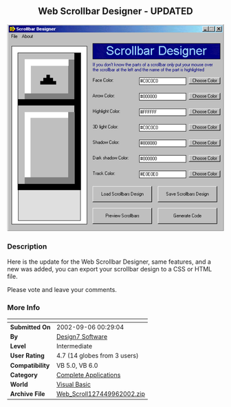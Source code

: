 ﻿<div align="center">

## Web Scrollbar Designer \- UPDATED

<img src="PIC20029131843505638.gif">
</div>

### Description

Here is the update for the Web Scrollbar Designer, same features, and a new was added, you can export your scrollbar design to a CSS or HTML file.

Please vote and leave your comments.
 
### More Info
 


<span>             |<span>
---                |---
**Submitted On**   |2002-09-06 00:29:04
**By**             |[Design7 Software](https://github.com/Planet-Source-Code/PSCIndex/blob/master/ByAuthor/design7-software.md)
**Level**          |Intermediate
**User Rating**    |4.7 (14 globes from 3 users)
**Compatibility**  |VB 5\.0, VB 6\.0
**Category**       |[Complete Applications](https://github.com/Planet-Source-Code/PSCIndex/blob/master/ByCategory/complete-applications__1-27.md)
**World**          |[Visual Basic](https://github.com/Planet-Source-Code/PSCIndex/blob/master/ByWorld/visual-basic.md)
**Archive File**   |[Web\_Scroll127449962002\.zip](https://github.com/Planet-Source-Code/design7-software-web-scrollbar-designer-updated__1-38698/archive/master.zip)








